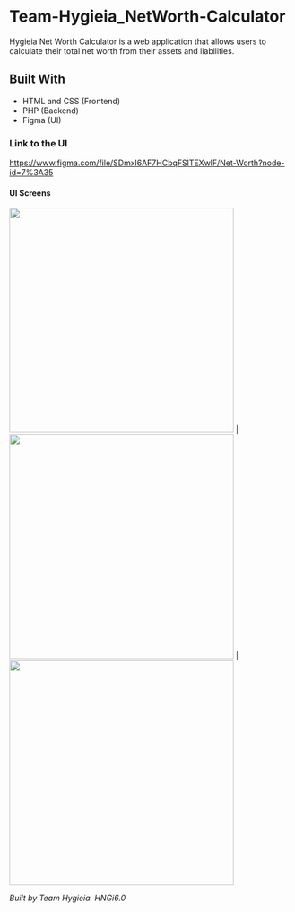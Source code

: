 # Team-Hygieia_NetWorth-Calculator
Hygieia Net Worth Calculator is a web application that allows users to calculate their total net worth from their assets and liabilities.

## Built With
* HTML and CSS (Frontend)
* PHP (Backend)
* Figma (UI)

### Link to the UI
https://www.figma.com/file/SDmxl6AF7HCbqFSlTEXwlF/Net-Worth?node-id=7%3A35

#### UI Screens
<img tag="sign in" src="https://github.com/SteveOye/team-hygieia_NetWorth-Calculator/blob/master/ui/signin.png" width="400"> | <img src="https://github.com/SteveOye/team-hygieia_NetWorth-Calculator/blob/master/ui/signup.png" width="400"> | <img src="https://github.com/SteveOye/team-hygieia_NetWorth-Calculator/blob/master/ui/dashboard.png" width="400">



_Built by Team Hygieia. HNGi6.0_
